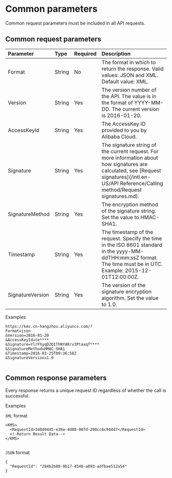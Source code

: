 # Common parameters

Common request parameters must be included in all API requests.

## Common request parameters

|Parameter|Type|Required|Description|
|:--------|:---|:-------|:----------|
|Format|String|No|The format in which to return the response. Valid values: JSON and XML. Default value: XML.|
|Version|String|Yes|The version number of the API. The value is in the format of YYYY-MM-DD. The current version is 2016-01-20.|
|AccessKeyId|String|Yes|The AccessKey ID provided to you by Alibaba Cloud.|
|Signature|String|Yes|The signature string of the current request. For more information about how signatures are calculated, see [Request signatures](/intl.en-US/API Reference/Calling method/Request signatures.md).|
|SignatureMethod|String|Yes|The encryption method of the signature string. Set the value to HMAC-SHA1.|
|Timestamp|String|Yes|The timestamp of the request. Specify the time in the ISO 8601 standard in the yyyy-MM-ddTHH:mm:ssZ format. The time must be in UTC. Example: 2015-12-01T12:00:00Z.|
|SignatureVersion|String|Yes|The version of the signature encryption algorithm. Set the value to 1.0.|

Examples

```
https://kms.cn-hangzhou.aliyuncs.com/?
Format=json
&Version=2016-01-20
&AccessKeyId=te****
&Signature=YlrFhyqDZQ1ThNYARrv3Ptaxqf****
&SignatureMethod=HMAC-SHA1
&Timestamp=2016-03-25T09:36:58Z
&SignatureVersion=1.0
            
```

## Common response parameters

Every response returns a unique request ID regardless of whether the call is successful.

Examples

`XML` format

```
<KMS>
  <RequestId>348d9445-e39a-4d80-907d-298cc6c94447</RequestId>
  <!-Return Result Data-->
</KMS>
            
```

`JSON` format

```
{
  "RequestId": "284b2b80-9b17-4546-a093-adfbae512a54"
}
            
```

